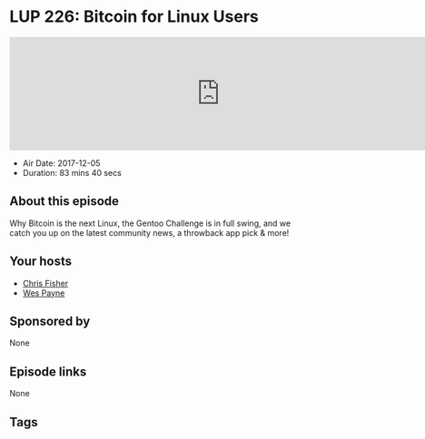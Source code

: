 # LUP 226: Bitcoin for Linux Users

<iframe src="https://player.fireside.fm/v2/RUkczH-V+lPcFt3EL?theme=dark" width="740" height="200" frameborder="0" scrolling="no"></iframe>

* Air Date: 2017-12-05
* Duration: 83 mins 40 secs

## About this episode

Why Bitcoin is the next Linux, the Gentoo Challenge is in full swing, and we catch you up on the latest community news, a throwback app pick & more!

## Your hosts
* [Chris Fisher](https://linuxunplugged.com/hosts/chrislas)
* [Wes Payne](https://linuxunplugged.com/hosts/wes)

## Sponsored by

None



## Episode links

None



## Tags

